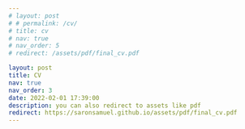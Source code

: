 ```yaml
---
# layout: post
# # permalink: /cv/
# title: cv
# nav: true
# nav_order: 5
# redirect: /assets/pdf/final_cv.pdf

layout: post
title: CV
nav: true
nav_order: 3
date: 2022-02-01 17:39:00
description: you can also redirect to assets like pdf
redirect: https://saronsamuel.github.io/assets/pdf/final_cv.pdf
---
```

